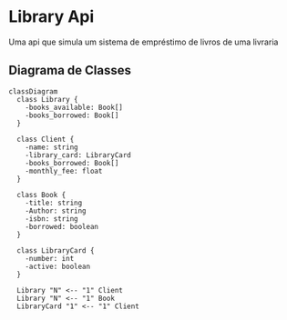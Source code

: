# Library Api
Uma api que simula um sistema de empréstimo de livros de uma livraria


## Diagrama de Classes
```mermaid
classDiagram
  class Library {
    -books_available: Book[]
    -books_borrowed: Book[]
  }
  
  class Client {
    -name: string
    -library_card: LibraryCard
    -books_borrowed: Book[]
    -monthly_fee: float
  }

  class Book {
    -title: string
    -Author: string
    -isbn: string
    -borrowed: boolean
  }

  class LibraryCard {
    -number: int
    -active: boolean
  }

  Library "N" <-- "1" Client
  Library "N" <-- "1" Book
  LibraryCard "1" <-- "1" Client
```
